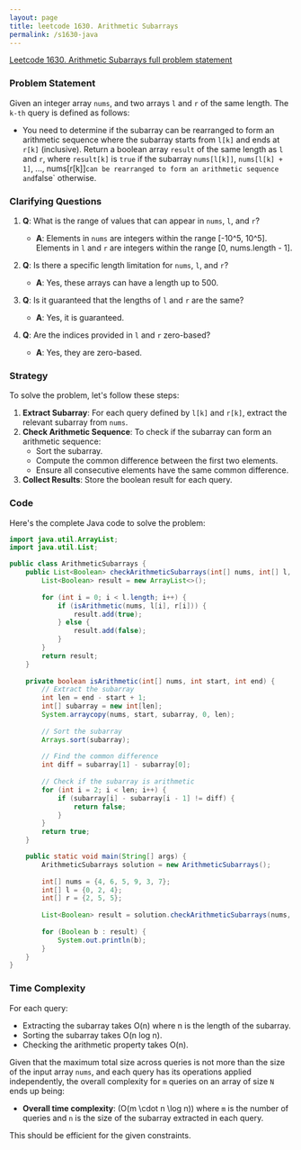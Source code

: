 ```yaml
---
layout: page
title: leetcode 1630. Arithmetic Subarrays
permalink: /s1630-java
---
```

[Leetcode 1630. Arithmetic Subarrays full problem statement](https://algoadvance.github.io/algoadvance/l1630)
### Problem Statement

Given an integer array `nums`, and two arrays `l` and `r` of the same length. The `k-th` query is defined as follows:
- You need to determine if the subarray can be rearranged to form an arithmetic sequence where the subarray starts from `l[k]` and ends at `r[k]` (inclusive).
Return a boolean array `result` of the same length as `l` and `r`, where `result[k]` is `true` if the subarray `nums[l[k]]`, `nums[l[k] + 1]`, ..., nums[r[k]]` can be rearranged to form an arithmetic sequence and `false` otherwise.

### Clarifying Questions

1. **Q**: What is the range of values that can appear in `nums`, `l`, and `r`?
   - **A**: Elements in `nums` are integers within the range [-10^5, 10^5]. Elements in `l` and `r` are integers within the range [0, nums.length - 1].
   
2. **Q**: Is there a specific length limitation for `nums`, `l`, and `r`?
   - **A**: Yes, these arrays can have a length up to 500.

3. **Q**: Is it guaranteed that the lengths of `l` and `r` are the same?
   - **A**: Yes, it is guaranteed.

4. **Q**: Are the indices provided in `l` and `r` zero-based?
   - **A**: Yes, they are zero-based.

### Strategy

To solve the problem, let's follow these steps:

1. **Extract Subarray**: For each query defined by `l[k]` and `r[k]`, extract the relevant subarray from `nums`.
2. **Check Arithmetic Sequence**: To check if the subarray can form an arithmetic sequence:
   - Sort the subarray.
   - Compute the common difference between the first two elements.
   - Ensure all consecutive elements have the same common difference.
3. **Collect Results**: Store the boolean result for each query.

### Code

Here's the complete Java code to solve the problem:

```java
import java.util.ArrayList;
import java.util.List;

public class ArithmeticSubarrays {
    public List<Boolean> checkArithmeticSubarrays(int[] nums, int[] l, int[] r) {
        List<Boolean> result = new ArrayList<>();
        
        for (int i = 0; i < l.length; i++) {
            if (isArithmetic(nums, l[i], r[i])) {
                result.add(true);
            } else {
                result.add(false);
            }
        }
        return result;
    }
    
    private boolean isArithmetic(int[] nums, int start, int end) {
        // Extract the subarray
        int len = end - start + 1;
        int[] subarray = new int[len];
        System.arraycopy(nums, start, subarray, 0, len);
        
        // Sort the subarray
        Arrays.sort(subarray);
        
        // Find the common difference
        int diff = subarray[1] - subarray[0];
        
        // Check if the subarray is arithmetic
        for (int i = 2; i < len; i++) {
            if (subarray[i] - subarray[i - 1] != diff) {
                return false;
            }
        }
        return true;
    }

    public static void main(String[] args) {
        ArithmeticSubarrays solution = new ArithmeticSubarrays();
        
        int[] nums = {4, 6, 5, 9, 3, 7};
        int[] l = {0, 2, 4};
        int[] r = {2, 5, 5};
        
        List<Boolean> result = solution.checkArithmeticSubarrays(nums, l, r);
        
        for (Boolean b : result) {
            System.out.println(b);
        }
    }
}
```

### Time Complexity

For each query:
- Extracting the subarray takes O(n) where n is the length of the subarray.
- Sorting the subarray takes O(n log n).
- Checking the arithmetic property takes O(n).

Given that the maximum total size across queries is not more than the size of the input array `nums`, and each query has its operations applied independently, the overall complexity for `m` queries on an array of size `N` ends up being:
- **Overall time complexity**: \(O(m \cdot n \log n)\) where `m` is the number of queries and `n` is the size of the subarray extracted in each query.

This should be efficient for the given constraints.